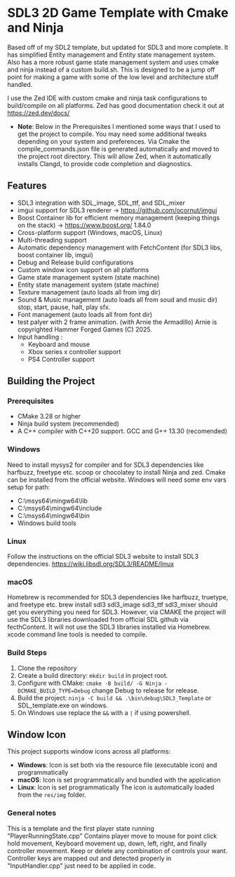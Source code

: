 # SDL3 2D Game Template with Cmake and Ninja
Based off of my SDL2 template, but updated for SDL3 and more complete. It has simplified Entity management and Entity state management system. Also has a more robust game state management system and uses cmake and ninja instead of a custom build.sh. This is designed to be a jump off point for making a game with some of the low level and architecture stuff handled.

I use the Zed IDE with custom cmake and ninja task configurations to build/compile on all platforms. Zed has good documentation check it out at https://zed.dev/docs/

  - **Note**: Below in the Prerequisites I mentioned some ways that I used to get the project to compile. You may need some additional tweaks depending on your system and preferences. Via Cmake the compile_commands.json file is generated automatically and moved to the project root directory. This will allow Zed, when it automatically installs Clangd, to provide code completion and diagnostics.

## Features

- SDL3 integration with SDL_image, SDL_ttf, and SDL_mixer
- imgui support for SDL3 renderer -> https://github.com/ocornut/imgui
- Boost Container lib for efficient memory management (keeping things on the stack) -> https://www.boost.org/ 1.84.0
- Cross-platform support (Windows, macOS, Linux)
- Multi-threading support
- Automatic dependency management with FetchContent (for SDL3 libs, boost container lib, imgui)
- Debug and Release build configurations
- Custom window icon support on all platforms
- Game state management system (state machine)
- Entity state management system (state machine)
- Texture management (auto loads all from img dir)
- Sound & Music management (auto loads all from soud and music dir) stop, start, pause, halt, play sfx.
- Font management (auto loads all from font dir)
- test palyer with 2 frame animation. (with Arnie the Armadillo) Arnie is copyrighted Hammer Forged Games (C) 2025.
- Input handling :
  - Keyboard and mouse
  - Xbox series x controller support
  - PS4 Controller support

## Building the Project

### Prerequisites

- CMake 3.28 or higher
- Ninja build system (recommended)
- A C++ compiler with C++20 support. GCC and G++ 13.30 (recomended)

### Windows
Need to install mysys2 for compiler and for SDL3 dependencies like harfbuzz, freetype etc.
scoop or chocolatey to install Ninja and zed.
Cmake can be installed from the official website.
Windows will need some env vars setup for path:
- C:\msys64\mingw64\lib
- C:\msys64\mingw64\include
- C:\msys64\mingw64\bin
- Windows build tools

### Linux
Follow the instructions on the official SDL3 website to install SDL3 dependencies.
https://wiki.libsdl.org/SDL3/README/linux

### macOS
Homebrew is recommended for SDL3 dependencies like harfbuzz, truetype, and freetype etc.
brew install sdl3 sdl3_image sdl3_ttf sdl3_mixer should get you everything you need for SDL3. However, via CMAKE the project will use the SDL3 libraries downloaded from official SDL github via fecthContent. It will not use the SDL3 libraries installed via Homebrew.
xcode command line tools is needed to compile.

### Build Steps

1. Clone the repository
2. Create a build directory: `mkdir build` in project root.
3. Configure with CMake: `cmake -B build/ -G Ninja -DCMAKE_BUILD_TYPE=Debug` change Debug to release for release.
4. Build the project: `ninja -C build && .\bin\debug\SDL3_Template` or SDL_template.exe on windows.
5. On Windows use replace the `&&` with a `|` if using powershell.

## Window Icon
This project supports window icons across all platforms:

- **Windows**: Icon is set both via the resource file (executable icon) and programmatically
- **macOS**: Icon is set programmatically and bundled with the application
- **Linux**: Icon is set programmatically
The icon is automatically loaded from the `res/img` folder.

### General notes

This is a template and the first player state running "PlayerRunningState.cpp" Contains player move to mouse for point click hold movement, Keyboard movement up, down, left, right, and finally controller movement. Keep or delete any combination of controls your want. Controller keys are mapped out and detected properly in "InputHandler.cpp"  just need to be applied in code.
